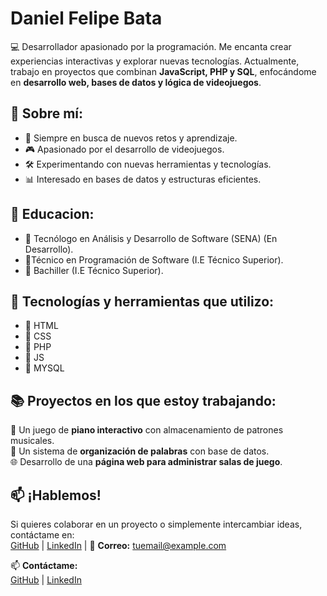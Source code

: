 # Daniel Felipe Bata  

💻 Desarrollador apasionado por la programación. Me encanta crear experiencias interactivas y explorar nuevas tecnologías. Actualmente, trabajo en proyectos que combinan **JavaScript, PHP y SQL**, enfocándome en **desarrollo web, bases de datos y lógica de videojuegos**.  


## 🎯 **Sobre mí:**  
- 🚀 Siempre en busca de nuevos retos y aprendizaje.  
- 🎮 Apasionado por el desarrollo de videojuegos.  
- 🛠️ Experimentando con nuevas herramientas y tecnologías.  
- 📊 Interesado en bases de datos y estructuras eficientes.  


## 🎯 **Educacion:**  
- 📌 Tecnólogo en Análisis y Desarrollo de Software (SENA) (En Desarrollo).  
- 📌Técnico en Programación de Software (I.E Técnico Superior).  
- 📌 Bachiller (I.E Técnico Superior).  


## 📌 **Tecnologías y herramientas que utilizo:**  
- 📌 HTML
- 📌 CSS
- 📌 PHP
- 📌 JS
- 📌 MYSQL

  
## 📚 **Proyectos en los que estoy trabajando:**  
🎵 Un juego de **piano interactivo** con almacenamiento de patrones musicales.  
📝 Un sistema de **organización de palabras** con base de datos.  
🌐 Desarrollo de una **página web para administrar salas de juego**.  

## 📫 **¡Hablemos!**  
Si quieres colaborar en un proyecto o simplemente intercambiar ideas, contáctame en:  
[GitHub](https://github.com/TU_USUARIO) | [LinkedIn](https://linkedin.com/in/TU_USUARIO) | 📩 **Correo:** tuemail@example.com  





📫 **Contáctame:**  
[GitHub](https://github.com/felipe123) | [LinkedIn](https://linkedin.com/in/felipe123)  
